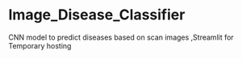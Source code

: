 # Image_Disease_Classifier
CNN model to predict diseases based on scan images
,Streamlit for Temporary hosting
